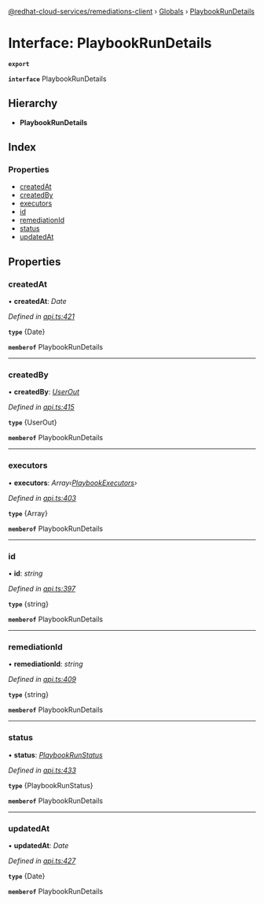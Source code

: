 [@redhat-cloud-services/remediations-client](../README.md) › [Globals](../globals.md) › [PlaybookRunDetails](playbookrundetails.md)

# Interface: PlaybookRunDetails

**`export`** 

**`interface`** PlaybookRunDetails

## Hierarchy

* **PlaybookRunDetails**

## Index

### Properties

* [createdAt](playbookrundetails.md#createdat)
* [createdBy](playbookrundetails.md#createdby)
* [executors](playbookrundetails.md#executors)
* [id](playbookrundetails.md#id)
* [remediationId](playbookrundetails.md#remediationid)
* [status](playbookrundetails.md#status)
* [updatedAt](playbookrundetails.md#updatedat)

## Properties

###  createdAt

• **createdAt**: *Date*

*Defined in [api.ts:421](https://github.com/RedHatInsights/javascript-clients/blob/master/packages/remediations/api.ts#L421)*

**`type`** {Date}

**`memberof`** PlaybookRunDetails

___

###  createdBy

• **createdBy**: *[UserOut](userout.md)*

*Defined in [api.ts:415](https://github.com/RedHatInsights/javascript-clients/blob/master/packages/remediations/api.ts#L415)*

**`type`** {UserOut}

**`memberof`** PlaybookRunDetails

___

###  executors

• **executors**: *Array‹[PlaybookExecutors](playbookexecutors.md)›*

*Defined in [api.ts:403](https://github.com/RedHatInsights/javascript-clients/blob/master/packages/remediations/api.ts#L403)*

**`type`** {Array<PlaybookExecutors>}

**`memberof`** PlaybookRunDetails

___

###  id

• **id**: *string*

*Defined in [api.ts:397](https://github.com/RedHatInsights/javascript-clients/blob/master/packages/remediations/api.ts#L397)*

**`type`** {string}

**`memberof`** PlaybookRunDetails

___

###  remediationId

• **remediationId**: *string*

*Defined in [api.ts:409](https://github.com/RedHatInsights/javascript-clients/blob/master/packages/remediations/api.ts#L409)*

**`type`** {string}

**`memberof`** PlaybookRunDetails

___

###  status

• **status**: *[PlaybookRunStatus](../enums/playbookrunstatus.md)*

*Defined in [api.ts:433](https://github.com/RedHatInsights/javascript-clients/blob/master/packages/remediations/api.ts#L433)*

**`type`** {PlaybookRunStatus}

**`memberof`** PlaybookRunDetails

___

###  updatedAt

• **updatedAt**: *Date*

*Defined in [api.ts:427](https://github.com/RedHatInsights/javascript-clients/blob/master/packages/remediations/api.ts#L427)*

**`type`** {Date}

**`memberof`** PlaybookRunDetails
